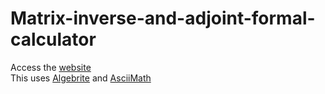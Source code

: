 # Matrix-inverse-and-adjoint-formal-calculator 
Access the [website](https://gabriel1961.github.io/Matrix-inverse-and-rank-formal-calculator/index.html) \
This uses [Algebrite](http://algebrite.org/) and [AsciiMath](http://asciimath.org/)
